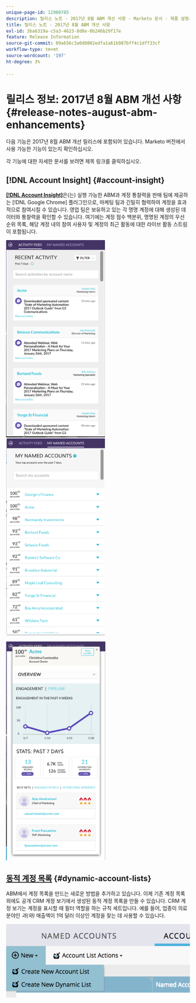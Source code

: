 ```yaml
---
unique-page-id: 12980785
description: 릴리스 노트 - 2017년 8월 ABM 개선 사항 - Marketo 문서 - 제품 설명서
title: 릴리스 노트 - 2017년 8월 ABM 개선 사항
exl-id: 3ba6319a-c5a3-4623-8d8e-0b246b29f17e
feature: Release Information
source-git-commit: 09a656c3a0d0002edfa1a61b987bff4c1dff33cf
workflow-type: tm+mt
source-wordcount: '197'
ht-degree: 3%

---
```


# 릴리스 정보: 2017년 8월 ABM 개선 사항 {#release-notes-august-abm-enhancements}

다음 기능은 2017년 8월 ABM 개선 릴리스에 포함되어 있습니다. Marketo 버전에서 사용 가능한 기능이 있는지 확인하십시오.

각 기능에 대한 자세한 문서를 보려면 제목 링크를 클릭하십시오.

## [!DNL Account Insight] {#account-insight}

**[[!DNL Account Insight]](/help/marketo/product-docs/target-account-management/setup-tam/account-insight-plug-in-overview.md)**&#x200B;은(는) 실행 가능한 ABM과 계정 통찰력을 판매 팀에 제공하는 [!DNL Google Chrome] 플러그인으로, 마케팅 팀과 긴밀히 협력하여 계정을 효과적으로 참여시킬 수 있습니다. 영업 팀은 보유하고 있는 각 명명 계정에 대해 생성된 데이터와 통찰력을 확인할 수 있습니다. 여기에는 계정 점수 백분위, 명명된 계정의 우선 순위 목록, 해당 계정 내의 참여 사용자 및 계정의 최근 활동에 대한 라이브 활동 스트림이 포함됩니다.

![](assets/image001.png) ![](assets/image002.png)

![](assets/image003.png)

## [동적 계정 목록](/help/marketo/product-docs/target-account-management/target/account-lists.md) {#dynamic-account-lists}

ABM에서 계정 목록을 만드는 새로운 방법을 추가하고 있습니다. 이제 기존 계정 목록 외에도 공개 CRM 계정 보기에서 생성된 동적 계정 목록을 만들 수 있습니다. CRM 계정 보기는 계정을 표시할 때 필터 역할을 하는 규칙 세트입니다. 예를 들어, 업종이 의료 분야인 _과(와)_ 매출액이 1억 달러 이상인 계정을 찾는 데 사용할 수 있습니다.

![](assets/dynamic-account-list-menu-5b14-5d-copy.png)
